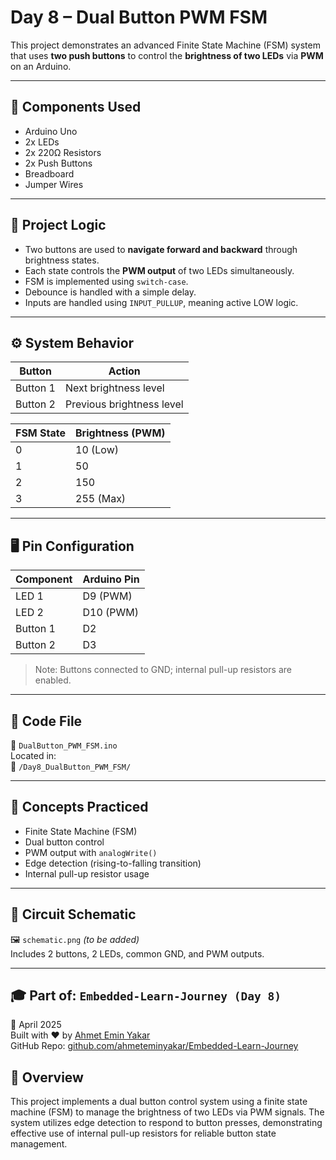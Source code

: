 # Day 8 – Dual Button PWM FSM

This project demonstrates an advanced Finite State Machine (FSM) system that uses **two push buttons** to control the **brightness of two LEDs** via **PWM** on an Arduino.

---

## 🔧 Components Used

- Arduino Uno  
- 2x LEDs  
- 2x 220Ω Resistors  
- 2x Push Buttons  
- Breadboard  
- Jumper Wires  

---

## 🧠 Project Logic

- Two buttons are used to **navigate forward and backward** through brightness states.
- Each state controls the **PWM output** of two LEDs simultaneously.
- FSM is implemented using `switch-case`.
- Debounce is handled with a simple delay.
- Inputs are handled using `INPUT_PULLUP`, meaning active LOW logic.

---

## ⚙️ System Behavior

| Button      | Action                    |
|-------------|---------------------------|
| Button 1    | Next brightness level     |
| Button 2    | Previous brightness level |

| FSM State | Brightness (PWM) |
|-----------|------------------|
| 0         | 10 (Low)         |
| 1         | 50               |
| 2         | 150              |
| 3         | 255 (Max)        |

---

## 🖥️ Pin Configuration

| Component   | Arduino Pin |
|-------------|-------------|
| LED 1       | D9 (PWM)    |
| LED 2       | D10 (PWM)   |
| Button 1    | D2          |
| Button 2    | D3          |

> Note: Buttons connected to GND; internal pull-up resistors are enabled.

---

## 💾 Code File

📄 `DualButton_PWM_FSM.ino`  
Located in:  
📁 `/Day8_DualButton_PWM_FSM/`

---

## 🧠 Concepts Practiced

- Finite State Machine (FSM)  
- Dual button control  
- PWM output with `analogWrite()`  
- Edge detection (rising-to-falling transition)  
- Internal pull-up resistor usage  

---

## 📸 Circuit Schematic

🖼️ `schematic.png` *(to be added)*  
Includes 2 buttons, 2 LEDs, common GND, and PWM outputs.

---

## 🎓 Part of: `Embedded-Learn-Journey (Day 8)`

📅 April 2025  
Built with ❤️ by [Ahmet Emin Yakar](https://www.linkedin.com/in/ahmet-emin-yakar-bbb6732a6)  
GitHub Repo: [github.com/ahmeteminyakar/Embedded-Learn-Journey](https://github.com/ahmeteminyakar/Embedded-Learn-Journey)
## 📝 Overview

This project implements a dual button control system using a finite state machine (FSM) to manage the brightness of two LEDs via PWM signals. The system utilizes edge detection to respond to button presses, demonstrating effective use of internal pull-up resistors for reliable button state management.